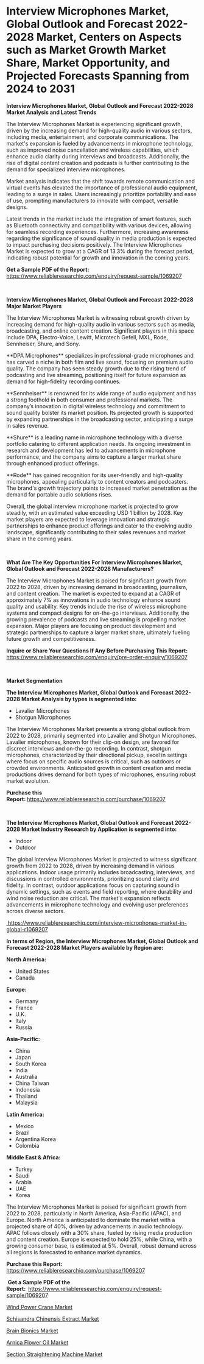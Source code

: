 <p><h1>Interview Microphones Market, Global Outlook and Forecast 2022-2028 Market, Centers on Aspects such as Market Growth Market Share, Market Opportunity, and Projected Forecasts Spanning from 2024 to 2031</h1></p><p><strong>Interview Microphones Market, Global Outlook and Forecast 2022-2028 Market Analysis and Latest Trends</strong></p>
<p><p>The Interview Microphones Market is experiencing significant growth, driven by the increasing demand for high-quality audio in various sectors, including media, entertainment, and corporate communications. The market's expansion is fueled by advancements in microphone technology, such as improved noise cancellation and wireless capabilities, which enhance audio clarity during interviews and broadcasts. Additionally, the rise of digital content creation and podcasts is further contributing to the demand for specialized interview microphones.</p><p>Market analysis indicates that the shift towards remote communication and virtual events has elevated the importance of professional audio equipment, leading to a surge in sales. Users increasingly prioritize portability and ease of use, prompting manufacturers to innovate with compact, versatile designs.</p><p>Latest trends in the market include the integration of smart features, such as Bluetooth connectivity and compatibility with various devices, allowing for seamless recording experiences. Furthermore, increasing awareness regarding the significance of sound quality in media production is expected to impact purchasing decisions positively. The Interview Microphones Market is expected to grow at a CAGR of 13.3% during the forecast period, indicating robust potential for growth and innovation in the coming years.</p></p>
<p><strong>Get a Sample PDF of the Report:&nbsp;</strong> <a href="https://www.reliableresearchiq.com/enquiry/request-sample/1069207">https://www.reliableresearchiq.com/enquiry/request-sample/1069207</a></p>
<p>&nbsp;</p>
<p><strong>Interview Microphones Market, Global Outlook and Forecast 2022-2028 Major Market Players</strong></p>
<p><p>The Interview Microphones Market is witnessing robust growth driven by increasing demand for high-quality audio in various sectors such as media, broadcasting, and online content creation. Significant players in this space include DPA, Electro-Voice, Lewitt, Microtech Gefell, MXL, Rode, Sennheiser, Shure, and Sony.</p><p>**DPA Microphones** specializes in professional-grade microphones and has carved a niche in both film and live sound, focusing on premium audio quality. The company has seen steady growth due to the rising trend of podcasting and live streaming, positioning itself for future expansion as demand for high-fidelity recording continues.</p><p>**Sennheiser** is renowned for its wide range of audio equipment and has a strong foothold in both consumer and professional markets. The company’s innovation in digital wireless technology and commitment to sound quality bolster its market position. Its projected growth is supported by expanding partnerships in the broadcasting sector, anticipating a surge in sales revenue.</p><p>**Shure** is a leading name in microphone technology with a diverse portfolio catering to different application needs. Its ongoing investment in research and development has led to advancements in microphone performance, and the company aims to capture a larger market share through enhanced product offerings. </p><p>**Rode** has gained recognition for its user-friendly and high-quality microphones, appealing particularly to content creators and podcasters. The brand's growth trajectory points to increased market penetration as the demand for portable audio solutions rises.</p><p>Overall, the global interview microphone market is projected to grow steadily, with an estimated value exceeding USD 1 billion by 2028. Key market players are expected to leverage innovation and strategic partnerships to enhance product offerings and cater to the evolving audio landscape, significantly contributing to their sales revenues and market share in the coming years.</p></p>
<p>&nbsp;</p>
<p><strong>What Are The Key Opportunities For Interview Microphones Market, Global Outlook and Forecast 2022-2028 Manufacturers?</strong></p>
<p><p>The Interview Microphones Market is poised for significant growth from 2022 to 2028, driven by increasing demand in broadcasting, journalism, and content creation. The market is expected to expand at a CAGR of approximately 7% as innovations in audio technology enhance sound quality and usability. Key trends include the rise of wireless microphone systems and compact designs for on-the-go interviews. Additionally, the growing prevalence of podcasts and live streaming is propelling market expansion. Major players are focusing on product development and strategic partnerships to capture a larger market share, ultimately fueling future growth and competitiveness.</p></p>
<p><strong>Inquire or Share Your Questions If Any Before Purchasing This Report:</strong> <a href="https://www.reliableresearchiq.com/enquiry/pre-order-enquiry/1069207">https://www.reliableresearchiq.com/enquiry/pre-order-enquiry/1069207</a></p>
<p>&nbsp;</p>
<p><strong>Market Segmentation</strong></p>
<p><strong>The Interview Microphones Market, Global Outlook and Forecast 2022-2028 Market Analysis by types is segmented into:</strong></p>
<p><ul><li>Lavalier Microphones</li><li>Shotgun Microphones</li></ul></p>
<p><p>The Interview Microphones Market presents a strong global outlook from 2022 to 2028, primarily segmented into Lavalier and Shotgun Microphones. Lavalier microphones, known for their clip-on design, are favored for discreet interviews and on-the-go recording. In contrast, shotgun microphones, characterized by their directional pickup, excel in settings where focus on specific audio sources is critical, such as outdoors or crowded environments. Anticipated growth in content creation and media productions drives demand for both types of microphones, ensuring robust market evolution.</p></p>
<p><strong>Purchase this Report:&nbsp;</strong><a href="https://www.reliableresearchiq.com/purchase/1069207">https://www.reliableresearchiq.com/purchase/1069207</a></p>
<p>&nbsp;</p>
<p><strong>The Interview Microphones Market, Global Outlook and Forecast 2022-2028 Market Industry Research by Application is segmented into:</strong></p>
<p><ul><li>Indoor</li><li>Outdoor</li></ul></p>
<p><p>The global Interview Microphones Market is projected to witness significant growth from 2022 to 2028, driven by increasing demand in various applications. Indoor usage primarily includes broadcasting, interviews, and discussions in controlled environments, prioritizing sound clarity and fidelity. In contrast, outdoor applications focus on capturing sound in dynamic settings, such as events and field reporting, where durability and wind noise reduction are critical. The market's expansion reflects advancements in microphone technology and evolving user preferences across diverse sectors.</p></p>
<p><a href="https://www.reliableresearchiq.com/interview-microphones-market-in-global-r1069207">&nbsp;https://www.reliableresearchiq.com/interview-microphones-market-in-global-r1069207</a></p>
<p><strong>In terms of Region, the Interview Microphones Market, Global Outlook and Forecast 2022-2028 Market Players available by Region are:</strong></p>
<p>
    <p> <strong> North America: </strong>
        <ul>
            <li>United States</li>
            <li>Canada</li>
        </ul>
        </p> 
    <p> <strong> Europe: </strong>
        <ul>
            <li>Germany</li>
            <li>France</li>
            <li>U.K.</li>
            <li>Italy</li>
            <li>Russia</li>
        </ul>
        </p> 
    <p> <strong> Asia-Pacific: </strong>
        <ul>
            <li>China</li>
            <li>Japan</li>
            <li>South Korea</li>
            <li>India</li>
            <li>Australia</li>
            <li>China Taiwan</li>
            <li>Indonesia</li>
            <li>Thailand</li>
            <li>Malaysia</li>
        </ul>
        </p> 
    <p> <strong> Latin America: </strong>
        <ul>
            <li>Mexico</li>
            <li>Brazil</li>
            <li>Argentina Korea</li>
            <li>Colombia</li>
        </ul>
        </p> 
    <p> <strong> Middle East & Africa: </strong>
        <ul>
            <li>Turkey</li>
            <li>Saudi</li>
            <li>Arabia</li>
            <li>UAE</li>
            <li>Korea</li>
        </ul>
    </p>
    </p>
<p><p>The Interview Microphones Market is poised for significant growth from 2022 to 2028, particularly in North America, Asia-Pacific (APAC), and Europe. North America is anticipated to dominate the market with a projected share of 40%, driven by advancements in audio technology. APAC follows closely with a 30% share, fueled by rising media production and content creation. Europe is expected to hold 25%, while China, with a growing consumer base, is estimated at 5%. Overall, robust demand across all regions is forecasted to enhance market dynamics.</p></p>
<p><strong>Purchase this Report: </strong><a href="https://www.reliableresearchiq.com/purchase/1069207">https://www.reliableresearchiq.com/purchase/1069207</a></p>
<p>&nbsp;<strong>Get a Sample PDF of the Report:&nbsp;&nbsp;</strong><a href="https://www.reliableresearchiq.com/enquiry/request-sample/1069207">https://www.reliableresearchiq.com/enquiry/request-sample/1069207</a></p>
<p><strong></strong></p>
<p><p><a href="https://medium.com/@krisulserrw/this-wind-power-crane-market-research-report-evaluates-the-key-market-trends-drivers-and-fc9bee3aea5d">Wind Power Crane Market</a></p><p><a href="https://issuu.com/reportprime-2/docs/schisandra-chinensis-extract-market_deafed44ea5292">Schisandra Chinensis Extract Market</a></p><p><a href="https://www.linkedin.com/pulse/brain-bionics-market-analysis-report-global-insights-region-itece?trackingId=olHOcfAoSmWBW8EBCCrldg%3D%3D">Brain Bionics Market</a></p><p><a href="https://issuu.com/reportprime-2/docs/arnica-flower-oil-market-size-2030._3b2d8c06fadb61">Arnica Flower Oil Market</a></p><p><a href="https://medium.com/@krisulserrw/the-section-straightening-machine-market-is-experiencing-higher-than-anticipated-demand-compared-dc78680d6468">Section Straightening Machine Market</a></p></p>